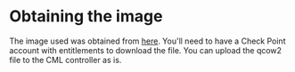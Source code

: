 # Obtaining the image

The image used was obtained from [here](https://support.checkpoint.com/results/download/133476). You'll need to have a Check Point account with entitlements to download the file. You can upload the qcow2 file to the CML controller as is.